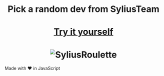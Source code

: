 <h1 align="center">Pick a random dev from SyliusTeam</h1>
<h1 align="center"><a href="https://sirdomin.github.io/SyliusRoulette/">Try it yourself</a></h1>

<h1 align="center"><img src="https://raw.githubusercontent.com/SirDomin/SyliusRoulette/master/src/assets/example.png" alt="SyliusRoulette"></h1>

Made with ❤️ in JavaScript